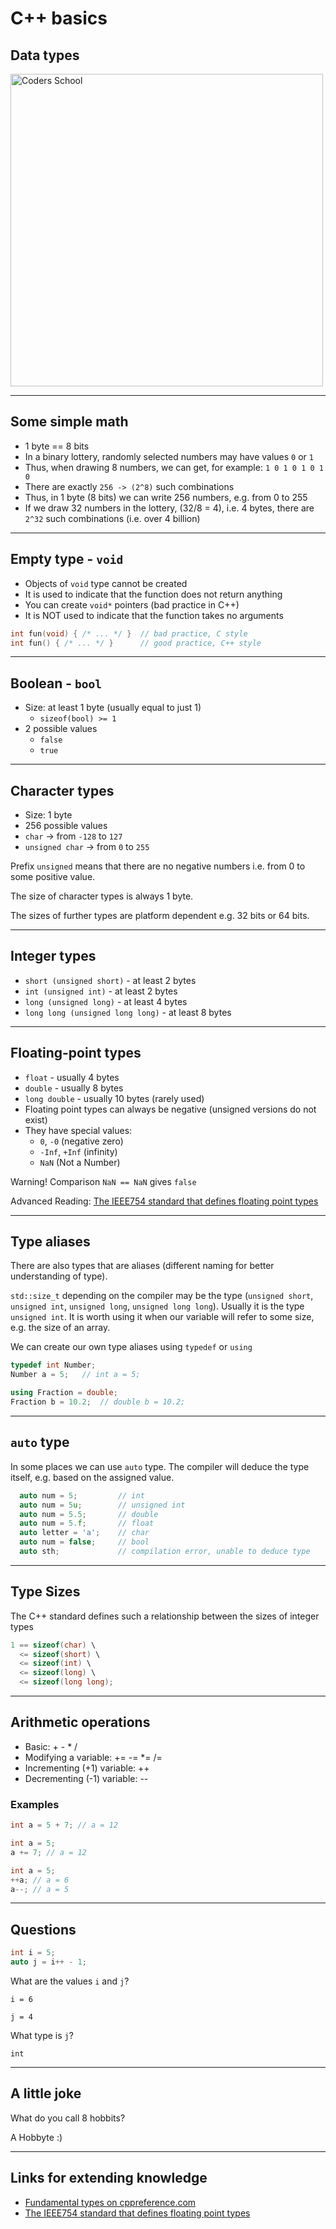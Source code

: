 <!-- .slide: data-background="#111111" -->

# C++ basics

## Data types

<a href="https://coders.school">
    <img width="500px" data-src="../coders_school_logo.png" alt="Coders School" class="plain">
</a>

___

## Some simple math

* <!-- .element: class="fragment fade-in" --> 1 byte == 8 bits
* <!-- .element: class="fragment fade-in" --> In a binary lottery, randomly selected numbers may have values <code>0</code> or <code>1</code>
* <!-- .element: class="fragment fade-in" --> Thus, when drawing 8 numbers, we can get, for example: <code>1 0 1 0 1 0 1 0</code>
* <!-- .element: class="fragment fade-in" --> There are exactly <code>256 -> (2^8)</code> such combinations
* <!-- .element: class="fragment fade-in" --> Thus, in 1 byte (8 bits) we can write 256 numbers, e.g. from 0 to 255
* <!-- .element: class="fragment fade-in" --> If we draw 32 numbers in the lottery, (32/8 = 4), i.e. 4 bytes, there are <code>2^32</code> such combinations (i.e. over 4 billion)

___

## Empty type - `void`

* <!-- .element: class="fragment fade-in" --> Objects of <code>void</code> type cannot be created
* <!-- .element: class="fragment fade-in" --> It is used to indicate that the function does not return anything
* <!-- .element: class="fragment fade-in" --> You can create <code>void*</code> pointers (bad practice in C++)
* <!-- .element: class="fragment fade-in" --> It is NOT used to indicate that the function takes no arguments

```cpp
int fun(void) { /* ... */ }  // bad practice, C style
int fun() { /* ... */ }      // good practice, C++ style
```
<!-- .element: class="fragment fade-in" -->

___

## Boolean - `bool`

* Size: at least 1 byte (usually equal to just 1)
  * `sizeof(bool) >= 1`
* 2 possible values
  * `false`
  * `true`

___

## Character types

* Size: 1 byte
* 256 possible values
* `char` -> from `-128` to `127`
* `unsigned char` -> from `0` to `255`

Prefix `unsigned` means that there are no negative numbers i.e. from 0 to some positive value.
<!-- .element: class="fragment fade-in" -->

The size of character types is always 1 byte.
<!-- .element: class="fragment fade-in" -->

The sizes of further types are platform dependent e.g. 32 bits or 64 bits.
<!-- .element: class="fragment fade-in" -->

___

## Integer types

* `short (unsigned short)` - at least 2 bytes
* `int (unsigned int)` - at least 2 bytes
* `long (unsigned long)` - at least 4 bytes
* `long long (unsigned long long)` - at least 8 bytes

___

## Floating-point types

* `float` - usually 4 bytes
* `double` - usually 8 bytes
* `long double` - usually 10 bytes (rarely used)
* Floating point types can always be negative (unsigned versions do not exist) <!-- .element: class="fragment fade-in" -->
* They have special values: <!-- .element: class="fragment fade-in" -->
  * `0`, `-0` (negative zero)
  * `-Inf`, `+Inf` (infinity)
  * `NaN` (Not a Number)

Warning! Comparison `NaN == NaN` gives `false` <!-- .element: class="fragment highlight-red" -->
<!-- .element: class="fragment fade-in" -->

Advanced Reading: [The IEEE754 standard that defines floating point types](https://en.wikipedia.org/wiki/IEEE_754)
<!-- .element: class="fragment fade-in" -->

___

## Type aliases

There are also types that are aliases (different naming for better understanding of type).

`std::size_t` depending on the compiler may be the type (`unsigned short`, `unsigned int`, `unsigned long`, `unsigned long long`). Usually it is the type `unsigned int`. It is worth using it when our variable will refer to some size, e.g. the size of an array.
<!-- .element: class="fragment fade-in" -->

We can create our own type aliases using `typedef` or `using`
<!-- .element: class="fragment fade-in" -->

```cpp
typedef int Number;
Number a = 5;   // int a = 5;

using Fraction = double;
Fraction b = 10.2;  // double b = 10.2;
```
<!-- .element: class="fragment fade-in" -->

___

## `auto` type

In some places we can use `auto` type. The compiler will deduce the type itself, e.g. based on the assigned value.

```cpp
  auto num = 5;         // int
  auto num = 5u;        // unsigned int
  auto num = 5.5;       // double
  auto num = 5.f;       // float
  auto letter = 'a';    // char
  auto num = false;     // bool
  auto sth;             // compilation error, unable to deduce type
```

___

## Type Sizes

The C++ standard defines such a relationship between the sizes of integer types

```cpp
1 == sizeof(char) \
  <= sizeof(short) \
  <= sizeof(int) \
  <= sizeof(long) \
  <= sizeof(long long);
```

___

## Arithmetic operations

* Basic: + - * / <!-- .element: class="fragment fade-in" -->
* Modifying a variable: += -= *= /= <!-- .element: class="fragment fade-in" -->
* Incrementing (+1) variable: ++ <!-- .element: class="fragment fade-in" -->
* Decrementing (-1) variable: -- <!-- .element: class="fragment fade-in" -->
  
### Examples <!-- .element: class="fragment fade-in" -->

```cpp
int a = 5 + 7; // a = 12
```
<!-- .element: class="fragment fade-in" -->

```cpp
int a = 5;
a += 7; // a = 12
```
<!-- .element: class="fragment fade-in" -->

```cpp
int a = 5;
++a; // a = 6
a--; // a = 5
```
<!-- .element: class="fragment fade-in" -->

___

## Questions

```cpp
int i = 5;
auto j = i++ - 1;
```

<span class="fragment fade-in">What are the values `i` and `j`?</span>

`i = 6` <!-- .element: class="fragment fade-in" -->

`j = 4` <!-- .element: class="fragment fade-in" -->

<span class="fragment fade-in">What type is `j`?</span>

`int` <!-- .element: class="fragment fade-in" -->

___

## A little joke

What do you call 8 hobbits? <!-- .element: class="fragment fade-in" -->

A Hobbyte :) <!-- .element: class="fragment fade-in" -->

<!-- I couldn't get translation with the original one, so I took this version from internet :P -->
___

## Links for extending knowledge

* [Fundamental types on cppreference.com](https://en.cppreference.com/w/cpp/language/types)
* [The IEEE754 standard that defines floating point types](https://en.wikipedia.org/wiki/IEEE_754)
